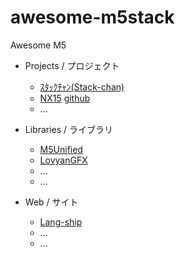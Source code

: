 # awesome-m5stack
Awesome M5


* Projects / プロジェクト
  * [ｽﾀｯｸﾁｬﾝ(Stack-chan)](https://github.com/meganetaaan/stack-chan/blob/main/README_ja.md)
  * [NX15](http://robotakao.jp/NX15/e/index.html) [github](https://github.com/RoboTakao/NX15A)
  * ...

* Libraries / ライブラリ
  * [M5Unified](https://github.com/m5stack/M5Unified)
  * [LovyanGFX](https://github.com/lovyan03/LovyanGFX)
  * ...
  * ...

* Web / サイト
  * [Lang-ship](https://lang-ship.com/blog/)
  * ...
  * ...
